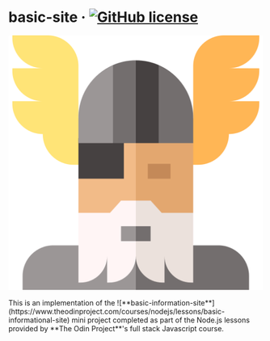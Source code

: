 # basic-site &middot; [![GitHub license](https://img.shields.io/badge/license-MIT-red.svg)](https://github.com/atifcppprogrammer/yts-commander/blob/master/LICENSE)
<p align = "center"> <img src = "odin.png"> </p>
This is an implementation of the ![**basic-information-site**](https://www.theodinproject.com/courses/nodejs/lessons/basic-informational-site)
mini project completed as part of the Node.js lessons provided by **The Odin Project**'s full stack 
Javascript course.

